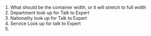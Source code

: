 
1. What should be the container width, or it will stretch to full width
2. Department look up for Talk to Expert
3. Nationality look up for Talk to Expert
4. Service Look up for talk to Expert
5. 